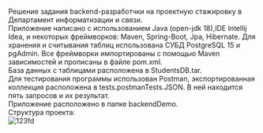 Решение задания backend-разработчки на проектную стажировку в Департамент информатизации и связи.  
Приложение написано с использованием Java (open-jdk 18),IDE Intellij Idea, и некоторых фреймворков: Maven, Spring-Boot, Jpa, Hibernate. Для хранения и считывания таблиц использована СУБД PostgreSQL 15 и pgAdmin. Все фреймворки импортированы с помощью Maven зависимостей и прописаны в файле pom.xml.  
База данных с таблицами расположена в StudentsDB.tar.  
Для тестирования программы использован Postman, экспортированная коллекция расположена в tests.postmanTests.JSON. В ней находится пять запросов и их результат.  
Приложение расположено в папке backendDemo.  
Структура проекта:  
![123fd](https://user-images.githubusercontent.com/100666803/202532983-0d2c152d-a394-4389-8f21-67fe92cf2aad.PNG)
